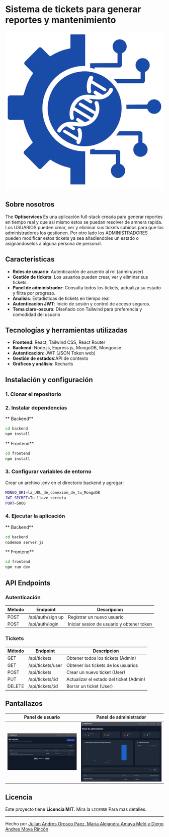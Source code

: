 # Sistema de tickets para generar reportes y mantenimiento

![Ticketing System](frontend/public/thicketing_system.PNG)

## Sobre nosotros
The **Optiservices** Es una aplicación  full-stack creada para generar reportes en tiempo real y que asi mismo estos se puedan resolver de amnera rapida. Los USUARIOS pueden crear, ver y eliminar sus tickets subidos para que los administradores los gestionen. Por otro lado los ADMINISTRADORES pueden modificar estos tickets ya sea añadiendoles un estado o asignándoselos a alguna persona de personal.

## Características
- **Roles de usuario**: Autenticación de acuerdo al rol (admin/user)
- **Gestión de tickets**: Los usuarios pueden crear, ver y eliminar sus tickets.
- **Panel de administrador**: Consulta todos los tickets, actualiza su estado y filtra por progreso.
- **Analisis**: Estadísticas de tickets en tiempo real
- **Autenticación JWT**: Inicio de sesión y control de acceso seguros.
- **Tema claro-oscuro**: DIseñado con Tailwind para preferencia y comodidad del usuario

## Tecnologías y herramientas utilizadas
- **Frontend**: React, Tailwind CSS, React Router
- **Backend**: Node.js, Express.js, MongoDB, Mongoose
- **Autenticación**: JWT (JSON Token web)
- **Gestión de estados**:API de contexto
- **Gráficos y análisis**: Recharts

## Instalación y configuración
### 1️. Clonar el repositorio

### 2️. Instalar dependencias
** Backend**
```sh
cd backend
npm install
```
** Frontend**
```sh
cd frontend
npm install
```
### 3️. Configurar variables de entorno
Crear un archivo .env en el directorio backend y agregar:
```sh
MONGO_URI=la_URL_de_conexión_de_tu_MongoDB
JWT_SECRET=Tu_llave_secreta
PORT=5000
```
### 4️. Ejecutar la aplicación
** Backend**
```sh
cd backend
nodemon server.js
```
** Frontend**
```sh
cd frontend
npm run dev
```
##  API Endpoints

###  Autenticación
| Método | Endpoint          |       Descripcion                          |
|--------|-------------------|--------------------------------------------| 
| POST   | /api/auth/sign up | Registrar un nuevo usuario                |
| POST   | /api/auth/login   | Iniciar sesion de usuario y obtener token  |

###  Tickets
| Método | Endpoint               | Descripcion                             |
|--------|------------------------|-----------------------------------------|
| GET    | /api/tickets           | Obtener todos los tickets (Admin)       |
| GET    | /api/tickets/user      | Obtener los tickets de los usuarios     |
| POST   | /api/tickets           | Crear un nuevo ticket (User)            |
| PUT    | /api/tickets/:id       | Actualizar el estado del ticket (Admin) |
| DELETE | /api/tickets/:id       | Borrar un ticket (User)                 |

##   Pantallazos
| Panel de usuario | Panel de administrador |
|------------------|------------------------|
| ![User Dashboard](frontend/public/panel_usuario.PNG) | ![Admin Dashboard](frontend/public/panel_administrador.PNG) |

##  Licencia
Este proyecto tiene **Licencia MIT**. Mira la `LICENSE` Para mas detalles.

---
Hecho por [Julian Andres Orosco Paez, Maria Alejandra Amaya Meló y Diego Andres Moya Rincón](https://github.com/julianorosco52)



